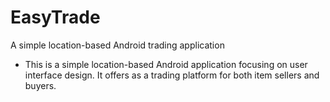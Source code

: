 # EasyTrade
A simple location-based Android trading application

 - This is a simple location-based Android application focusing on user interface design. It offers as a trading platform for both item sellers and buyers.
